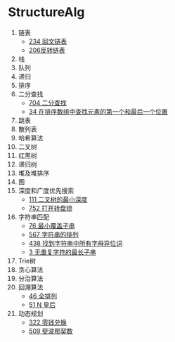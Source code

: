 # StructureAlg

1. 链表
   * [234 回文链表](https://leetcode-cn.com/problems/palindrome-linked-list/)
   * [206反转链表](https://leetcode-cn.com/problems/reverse-linked-list/)
2. 栈
3. 队列
4. 递归
5. 排序
6. 二分查找
   * [704 二分查找](https://leetcode-cn.com/problems/binary-search/)
   * [34 在排序数组中查找元素的第一个和最后一个位置](https://leetcode-cn.com/problems/find-first-and-last-position-of-element-in-sorted-array/)
7. 跳表
8. 散列表
9. 哈希算法
10. 二叉树
11. 红黑树
12. 递归树
13. 堆及堆排序
14. 图
15. 深度和广度优先搜索
    * [111 二叉树的最小深度](https://leetcode-cn.com/problems/minimum-depth-of-binary-tree/)
    * [752 打开转盘锁](https://leetcode-cn.com/problems/open-the-lock/)
16. 字符串匹配
    * [76 最小覆盖子串](https://leetcode-cn.com/problems/minimum-window-substring/)
    * [567 字符串的排列](https://leetcode-cn.com/problems/permutation-in-string/)
    * [438 找到字符串中所有字母异位词](https://leetcode-cn.com/problems/find-all-anagrams-in-a-string/)
    * [3 无重复字符的最长子串](https://leetcode-cn.com/problems/longest-substring-without-repeating-characters/)
17. Trie树
18. 贪心算法
19. 分治算法
20. 回溯算法
    * [46 全排列](https://leetcode-cn.com/problems/permutations/)
    * [ 51 N 皇后](https://leetcode-cn.com/problems/n-queens/)
21. 动态规划
    * [322 零钱兑换](https://leetcode-cn.com/problems/coin-change/)
    * [509 斐波那契数](https://leetcode-cn.com/problems/fibonacci-number/)

